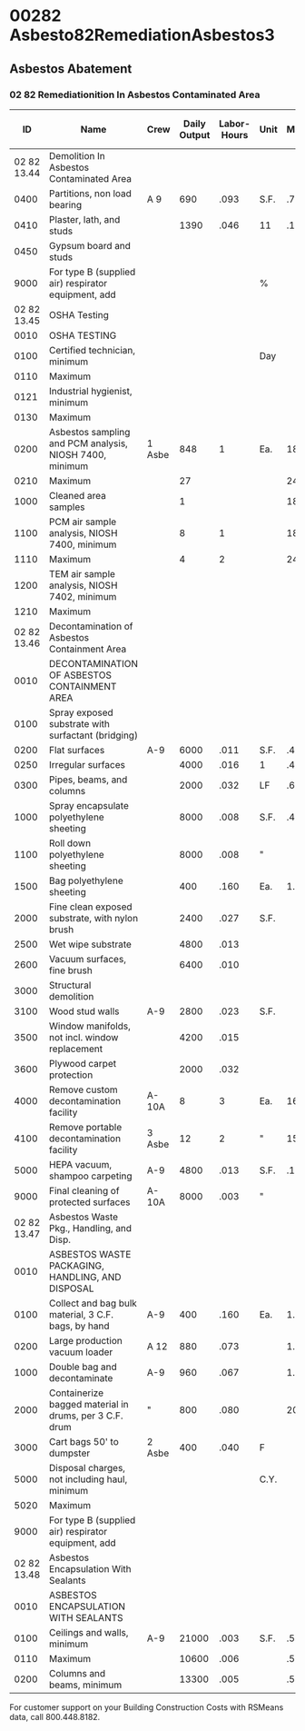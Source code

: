 # 00282 Asbesto82RemediationAsbestos3

## Asbestos Abatement

### 02 82 Remediationition In Asbestos Contaminated Area

| ID    | Name                                                                 | Crew   | Daily Output | Labor-Hours | Unit | Material | Labor | Equipment | Total | Total Incl O&P |
|-------|----------------------------------------------------------------------|--------|--------------|-------------|------|----------|-------|-----------|-------|----------------|
| 02 82 13.44 | Demolition In Asbestos Contaminated Area                        |        |              |             |      |          |       |           |       |                |
| 0400  | Partitions, non load bearing                                         | A 9    | 690          | .093        | S.F. | .73      | 5.85  |           | 6.58  | 9.75           |
| 0410  | Plaster, lath, and studs                                             |        | 1390         | .046        | 11   | .15      | 12.91 |           | 3.06  | 4.61           |
| 0450  | Gypsum board and studs                                               |        |              |             |      |          |       |           |       |                |
| 9000  | For type B (supplied air) respirator equipment, add                  |        |              |             | %    |          |       |           | 10 %  | 10 %           |
| 02 82 13.45 | OSHA Testing                                                   |        |              |             |      |          |       |           |       |                |
| 0010  | OSHA TESTING                                                         |        |              |             |      |          |       |           |       |                |
| 0100  | Certified technician, minimum                                        |        |              |             | Day  |          | 340   |           | 340   | 340            |
| 0110  | Maximum                                                              |        |              |             |      |          | 670   |           | 670   | 670            |
| 0121  | Industrial hygienist, minimum                                        |        |              |             |      |          | 385   |           | 385   | 385            |
| 0130  | Maximum                                                              |        |              |             |      |          | 755   |           | 755   | 755            |
| 0200  | Asbestos sampling and PCM analysis, NIOSH 7400, minimum              | 1 Asbe | 848          | 1           | Ea.  | 18       | 63    |           | 81    | 116            |
| 0210  | Maximum                                                              |        | 27           |             |      | 24       | 126   |           | 150   | 220            |
| 1000  | Cleaned area samples                                                 |        | 1            |             |      | 18       | 63    |           | 81    | 116            |
| 1100  | PCM air sample analysis, NIOSH 7400, minimum                         |        | 8            | 1           |      | 18       | 63    |           | 81    | 116            |
| 1110  | Maximum                                                              |        | 4            | 2           |      | 24       | 126   |           | 150   | 220            |
| 1200  | TEM air sample analysis, NIOSH 7402, minimum                         |        |              |             |      |          |       |           | 80    | 106            |
| 1210  | Maximum                                                              |        |              |             |      |          |       |           | 360   | 450            |
| 02 82 13.46 | Decontamination of Asbestos Containment Area                   |        |              |             |      |          |       |           |       |                |
| 0010  | DECONTAMINATION OF ASBESTOS CONTAINMENT AREA                         |        |              |             |      |          |       |           |       |                |
| 0100  | Spray exposed substrate with surfactant (bridging)                   |        |              |             |      |          |       |           |       |                |
| 0200  | Flat surfaces                                                        | A-9    | 6000         | .011        | S.F. | .44      | .67   |           | 1.11  | 1.51           |
| 0250  | Irregular surfaces                                                   |        | 4000         | .016        | 1    | .47      | 1.01  |           | 1.48  | 2.06           |
| 0300  | Pipes, beams, and columns                                            |        | 2000         | .032        | LF   | .63      | 2.02  |           | 2.65  | 3.78           |
| 1000  | Spray encapsulate polyethylene sheeting                              |        | 8000         | .008        | S.F. | .46      | .50   |           | .96   | 1.28           |
| 1100  | Roll down polyethylene sheeting                                      |        | 8000         | .008        | "    |          | .50   |           | .501  | .77            |
| 1500  | Bag polyethylene sheeting                                            |        | 400          | .160        | Ea.  | 1.05     | 10.10 |           | 11.151| 16.60          |
| 2000  | Fine clean exposed substrate, with nylon brush                       |        | 2400         | .027        | S.F. |          | 1.68  |           | 1.68  | 2.57           |
| 2500  | Wet wipe substrate                                                   |        | 4800         | .013        |      |          | .84   |           | .84   | 1.29           |
| 2600  | Vacuum surfaces, fine brush                                          |        | 6400         | .010        |      |          | .63   |           | .63   | .97            |
| 3000  | Structural demolition                                                |        |              |             |      |          |       |           |       |                |
| 3100  | Wood stud walls                                                      | A-9    | 2800         | .023        | S.F. |          | 1.44  |           | 1.44  | 2.21           |
| 3500  | Window manifolds, not incl. window replacement                       |        | 4200         | .015        |      |          | .96   |           | .961  | 1.47           |
| 3600  | Plywood carpet protection                                            |        | 2000         | .032        |      |          | 2.02  |           | 2.02  | 3.09           |
| 4000  | Remove custom decontamination facility                               | A-10A  | 8            | 3           | Ea.  | 16.35    | 190   |           | 206.35| 310            |
| 4100  | Remove portable decontamination facility                             | 3 Asbe | 12           | 2           | "    | 15       | 126   |           | 141   | 210            |
| 5000  | HEPA vacuum, shampoo carpeting                                       | A-9    | 4800         | .013        | S.F. | .12      | .84   |           | .96   | 1.42           |
| 9000  | Final cleaning of protected surfaces                                 | A-10A  | 8000         | .003        | "    |          | .19   |           | .19   | .29            |
| 02 82 13.47 | Asbestos Waste Pkg., Handling, and Disp.                       |        |              |             |      |          |       |           |       |                |
| 0010  | ASBESTOS WASTE PACKAGING, HANDLING, AND DISPOSAL                     |        |              |             |      |          |       |           |       |                |
| 0100  | Collect and bag bulk material, 3 C.F. bags, by hand                  | A-9    | 400          | .160        | Ea.  | 1.20     | 10.10 |           | 11.30 | 16.75          |
| 0200  | Large production vacuum loader                                       | A 12   | 880          | .073        |      | 1.01     | 4.59  | .87        | 6.47  | 9.05           |
| 1000  | Double bag and decontaminate                                         | A-9    | 960          | .067        |      | 1.20     | 4.21  |           | 5.41  | 7.75           |
| 2000  | Containerize bagged material in drums, per 3 C.F. drum               | "      | 800          | .080        |      | 20 1     | 5.05  |           | 25.05 | 29.50          |
| 3000  | Cart bags 50' to dumpster                                            | 2 Asbe | 400          | .040        | F    |          | 2.52  |           | 2.52  | 3.86           |
| 5000  | Disposal charges, not including haul, minimum                        |        |              |             | C.Y. |          |       |           | 61 I  | 67             |
| 5020  | Maximum                                                              |        |              |             |      |          |       |           | 355 1 | 395            |
| 9000  | For type B (supplied air) respirator equipment, add                  |        |              |             |      |          |       |           | 10 %  | 10 %           |
| 02 82 13.48 | Asbestos Encapsulation With Sealants                           |        |              |             |      |          |       |           |       |                |
| 0010  | ASBESTOS ENCAPSULATION WITH SEALANTS                                 |        |              |             |      |          |       |           |       |                |
| 0100  | Ceilings and walls, minimum                                          | A-9    | 21000        | .003        | S.F. | .54      | .19   |           | .73   | .88            |
| 0110  | Maximum                                                              |        | 10600        | .006        |      | .58      | .38   |           | .96   | 1.22           |
| 0200  | Columns and beams, minimum                                           |        | 13300        | .005        |      | .54      | .30   |           | .84   | 1.05           |

For customer support on your Building Construction Costs with RSMeans data, call 800.448.8182.
